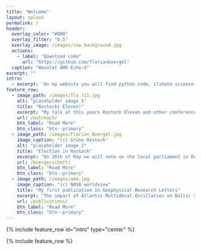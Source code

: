 ```yaml
---
title: "Welcome"
layout: splash
permalink: /
header:
  overlay_color: "#000"
  overlay_filter: "0.5"
  overlay_image: /images/iow_background.jpg
  actions:
    - label: "Download code"
      url: "https://github.com/florianboergel"
  caption: "Wavelet AMO Echo-G"
excerpt: ""
intro: 
  - excerpt: 'On my website you will find python code, climate science and sometimes me talking politics.'
feature_row:
  - image_path: /images/flo_r11.jpg
    alt: "placeholder image 1"
    title: "Rostocks Eleven!"
    excerpt: "My talk at this years Rostock Eleven and other conferences."
    url: /outreach/
    btn_label: "Read More"
    btn_class: "btn--primary"
  - image_path: /images/Florian_Boergel.jpg
    image_caption: "(c) Grüne Rostock"
    alt: "placeholder image 2"
    title: "Election in Rostock"
    excerpt: "On 26th of May we will vote on the local parliament in Rostock and I run for election"
    url: /buergerschaft/
    btn_label: "Read More"
    btn_class: "btn--primary"
  - image_path: /images/amo.jpg
    image_caption: "(c) NASA worldview"
    title: "My first publication in Geophysical Research Letters"
    excerpt: "The impact of Atlantic Multidecal Oscillation on Baltic Sea Variability"
    url: /publications/
    btn_label: "Read More"
    btn_class: "btn--primary"
---
```


{% include feature_row id="intro" type="center" %}

{% include feature_row %}
